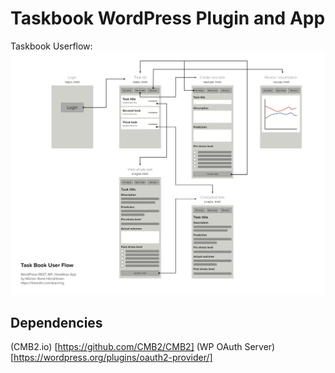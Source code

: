 # Taskbook WordPress Plugin and App
Taskbook Userflow:
![Image of userflow](taskbook_userflow.png)

## Dependencies
(CMB2.io) [https://github.com/CMB2/CMB2]
(WP OAuth Server)[https://wordpress.org/plugins/oauth2-provider/]